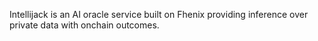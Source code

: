 Intellijack is an AI oracle service built on Fhenix providing inference over private data with onchain outcomes. 
